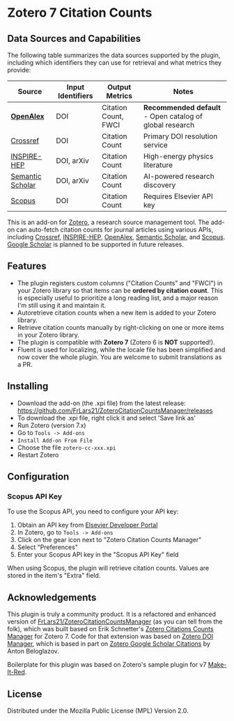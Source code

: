 # Zotero 7 Citation Counts

## Data Sources and Capabilities

The following table summarizes the data sources supported by the plugin, including which identifiers they can use for retrieval and what metrics they provide:

| Source | Input Identifiers | Output Metrics | Notes |
|--------|-------------------|----------------|-------|
| **[OpenAlex](https://openalex.org)** | DOI | Citation Count, FWCI | **Recommended default** - Open catalog of global research |
| [Crossref](https://www.crossref.org) | DOI | Citation Count | Primary DOI resolution service |
| [INSPIRE-HEP](https://inspirehep.net) | DOI, arXiv | Citation Count | High-energy physics literature |
| [Semantic Scholar](https://www.semanticscholar.org) | DOI, arXiv | Citation Count | AI-powered research discovery |
| [Scopus](https://www.scopus.com) | DOI | Citation Count | Requires Elsevier API key |

This is an add-on for [Zotero](https://www.zotero.org), a research source management tool. The add-on can auto-fetch citation counts for journal articles using various APIs, including [Crossref](https://www.crossref.org), [INSPIRE-HEP](https://inspirehep.net), [OpenAlex](https://openalex.org), [Semantic Scholar](https://www.semanticscholar.org), and [Scopus](https://www.scopus.com). [Google Scholar](https://scholar.google.com) is planned to be supported in future releases.

## Features

- The plugin registers custom columns ("Citation Counts" and "FWCI") in your Zotero library so that items can be **ordered by citation count**. This is especially useful to prioritize a long reading list, and a major reason I'm still using it and maintain it.
- Autoretrieve citation counts when a new item is added to your Zotero library.
- Retrieve citation counts manually by right-clicking on one or more items in your Zotero library.
- The plugin is compatible with **Zotero 7** (Zotero 6 is **NOT** supported!).
- Fluent is used for localizing, while the locale file has been simplified and now cover the whole plugin. You are welcome to submit translations as a PR.

## Installing

- Download the add-on (the .xpi file) from the latest release: <https://github.com/FrLars21/ZoteroCitationCountsManager/releases>
- To download the .xpi file, right click it and select 'Save link as'
- Run Zotero (version 7.x)
- Go to `Tools -> Add-ons`
- `Install Add-on From File`
- Choose the file `zotero-cc-xxx.xpi`
- Restart Zotero

## Configuration

### Scopus API Key

To use the Scopus API, you need to configure your API key:

1. Obtain an API key from [Elsevier Developer Portal](https://dev.elsevier.com/)
2. In Zotero, go to `Tools -> Add-ons`
3. Click on the gear icon next to "Zotero Citation Counts Manager"
4. Select "Preferences"
5. Enter your Scopus API key in the "Scopus API Key" field

When using Scopus, the plugin will retrieve citation counts. Values are stored in the item's "Extra" field.

## Acknowledgements

This plugin is truly a community product. It is a refactored and enhanced version of [FrLars21/ZoteroCitationCountsManager](https://github.com/FrLars21/ZoteroCitationCountsManager) (as you can tell from the folk), which was built based on Erik Schnetter's [Zotero Citations Counts Manager](https://github.com/eschnett/zotero-citationcounts) for Zotero 7. Code for that extension was based on [Zotero DOI Manager](https://github.com/bwiernik/zotero-shortdoi), which is based in part on [Zotero Google Scholar Citations](https://github.com/beloglazov/zotero-scholar-citations) by Anton Beloglazov.

Boilerplate for this plugin was based on Zotero's sample plugin for v7 [Make-It-Red](https://github.com/zotero/make-it-red).

## License

Distributed under the Mozilla Public License (MPL) Version 2.0.
